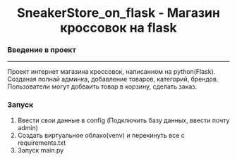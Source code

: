 <h1 align="center">SneakerStore_on_flask - Магазин кроссовок на flask</h1>
<h3>Введение в проект</h3>
<hr>
<p>Проект интернет магазина кроссовок, написанном на python(Flask). Созданая полнай админка, добавление товаров, категорий, брендов. Пользователи могут добваить товар в корзину, сделать заказ.</p>

<h3>Запуск</h3>

1. Ввести свои данные в config (Подключить базу данных, ввести почту admin)
2. Создать виртуальное облако(venv) и перекинуть все с requirements.txt 
3. Запуск main.py
